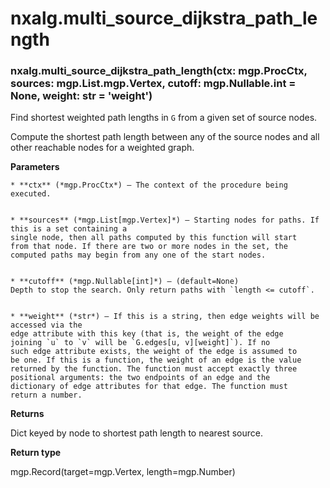 # nxalg.multi_source_dijkstra_path_length


### nxalg.multi_source_dijkstra_path_length(ctx: mgp.ProcCtx, sources: mgp.List.mgp.Vertex, cutoff: mgp.Nullable.int = None, weight: str = 'weight')
Find shortest weighted path lengths in `G` from a given set of
source nodes.

Compute the shortest path length between any of the source nodes and
all other reachable nodes for a weighted graph.


**Parameters**

    
    * **ctx** (*mgp.ProcCtx*) – The context of the procedure being executed.


    * **sources** (*mgp.List[mgp.Vertex]*) – Starting nodes for paths. If this is a set containing a
    single node, then all paths computed by this function will start
    from that node. If there are two or more nodes in the set, the
    computed paths may begin from any one of the start nodes.


    * **cutoff** (*mgp.Nullable[int]*) – (default=None)
    Depth to stop the search. Only return paths with `length <= cutoff`.


    * **weight** (*str*) – If this is a string, then edge weights will be accessed via the
    edge attribute with this key (that is, the weight of the edge
    joining `u` to `v` will be `G.edges[u, v][weight]`). If no
    such edge attribute exists, the weight of the edge is assumed to
    be one. If this is a function, the weight of an edge is the value
    returned by the function. The function must accept exactly three
    positional arguments: the two endpoints of an edge and the
    dictionary of edge attributes for that edge. The function must
    return a number.



**Returns**

Dict keyed by node to shortest path length to nearest source.



**Return type**

mgp.Record(target=mgp.Vertex, length=mgp.Number)
